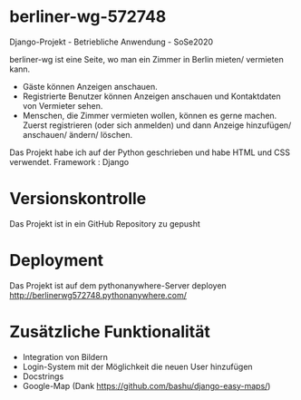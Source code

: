 # berliner-wg-572748
Django-Projekt - Betriebliche Anwendung - SoSe2020

berliner-wg ist eine Seite, wo man ein Zimmer in Berlin mieten/ vermieten kann. 

* Gäste können Anzeigen anschauen. 
* Registrierte Benutzer können Anzeigen anschauen und Kontaktdaten von Vermieter sehen. 
* Menschen, die Zimmer vermieten wollen, können es gerne machen. Zuerst registrieren (oder sich anmelden) und dann Anzeige hinzufügen/ anschauen/ ändern/ löschen. 

Das Projekt habe ich auf der Python geschrieben und habe HTML und CSS verwendet. Framework : Django

Versionskontrolle
==================

Das Projekt ist in ein GitHub Repository zu gepusht

Deployment
==========

Das Projekt ist auf dem pythonanywhere-Server deployen http://berlinerwg572748.pythonanywhere.com/

Zusätzliche Funktionalität
==========================

* Integration von Bildern
* Login-System mit der Möglichkeit die neuen User hinzufügen
* Docstrings
* Google-Map (Dank https://github.com/bashu/django-easy-maps/)








